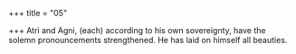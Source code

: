 +++
title = "05"

+++
Atri and Agni, (each) according to his own sovereignty, have the solemn  pronouncements strengthened.
He has laid on himself all beauties.